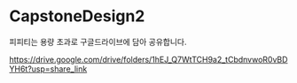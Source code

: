 # CapstoneDesign2

피피티는 용량 초과로 구글드라이브에 담아 공유합니다.


https://drive.google.com/drive/folders/1hEJ_Q7WtTCH9a2_tCbdnvwoR0vBDYH6t?usp=share_link
